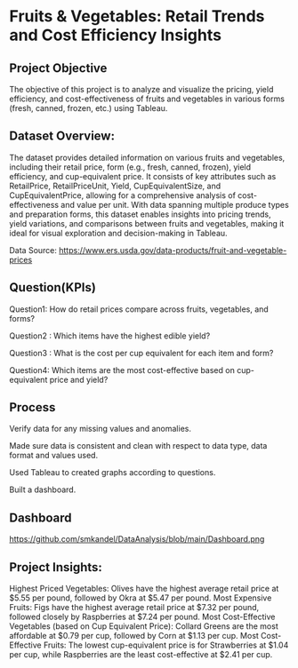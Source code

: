 # Fruits & Vegetables: Retail Trends and Cost Efficiency Insights 

## Project Objective 
The objective of this project is to analyze and visualize the pricing, yield efficiency, and cost-effectiveness of fruits and vegetables in various forms (fresh, canned, frozen, etc.) using Tableau. 

## Dataset Overview: 

The dataset provides detailed information on various fruits and vegetables, including their retail price, form (e.g., fresh, canned, frozen), yield efficiency, and cup-equivalent price. It consists of key attributes such as RetailPrice, RetailPriceUnit, Yield, CupEquivalentSize, and CupEquivalentPrice, allowing for a comprehensive analysis of cost-effectiveness and value per unit. With data spanning multiple produce types and preparation forms, this dataset enables insights into pricing trends, yield variations, and comparisons between fruits and vegetables, making it ideal for visual exploration and decision-making in Tableau. 

Data Source: https://www.ers.usda.gov/data-products/fruit-and-vegetable-prices 
 

## Question(KPIs) 

Question1: How do retail prices compare across fruits, vegetables, and forms? 

Question2 : Which items have the highest edible yield? 

Question3 : What is the cost per cup equivalent for each item and form? 

Question4: Which items are the most cost-effective based on cup-equivalent price and yield? 

## Process 

Verify data for any missing values and anomalies. 

Made sure data is consistent and clean with respect to data type, data format and values used. 

Used Tableau to created graphs according to questions. 

Built a dashboard. 

## Dashboard 
 https://github.com/smkandel/DataAnalysis/blob/main/Dashboard.png

## Project Insights: 
Highest Priced Vegetables: Olives have the highest average retail price at $5.55 per pound, followed by Okra at $5.47 per pound. 
Most Expensive Fruits: Figs have the highest average retail price at $7.32 per pound, followed closely by Raspberries at $7.24 per pound. 
Most Cost-Effective Vegetables (based on Cup Equivalent Price): Collard Greens are the most affordable at $0.79 per cup, followed by Corn at $1.13 per cup. 
Most Cost-Effective Fruits: The lowest cup-equivalent price is for Strawberries at $1.04 per cup, while Raspberries are the least cost-effective at $2.41 per cup. 
